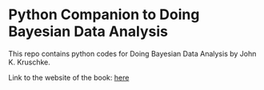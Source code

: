 # Python Companion to Doing Bayesian Data Analysis

This repo contains python codes for Doing Bayesian Data Analysis by John K. Kruschke.

Link to the website of the book: [here](https://sites.google.com/site/doingbayesiandataanalysis/)
